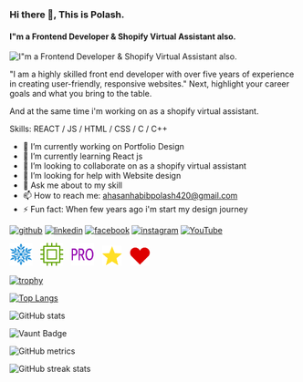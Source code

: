 ### Hi there 👋, This is Polash.
#### I"m a Frontend Developer & Shopify Virtual Assistant also.
![I"m a Frontend Developer & Shopify Virtual Assistant also.](https://www.canva.com/design/DAGMgzMJajU/SvumS7OOkrHmwHzESUAuQg/edit)

"I am a highly skilled front end developer with over five years of experience in creating user-friendly, responsive websites." Next, highlight your career goals and what you bring to the table. 

And at the same time i'm working on as a shopify virtual assistant.

Skills:  REACT / JS / HTML / CSS / C / C++

- 🔭 I’m currently working on Portfolio Design 
- 🌱 I’m currently learning React js 
- 👯 I’m looking to collaborate on as a shopify virtual assistant 
- 🤔 I’m looking for help with Website design 
- 💬 Ask me about to my skill 
- 📫 How to reach me: ahasanhabibpolash420@gmail.com 
- ⚡ Fun fact: When few years ago i'm start my design journey 


[<img src='https://cdn.jsdelivr.net/npm/simple-icons@3.0.1/icons/github.svg' alt='github' height='40'>](https://github.com/https://github.com/ahassh10)  [<img src='https://cdn.jsdelivr.net/npm/simple-icons@3.0.1/icons/linkedin.svg' alt='linkedin' height='40'>](https://www.linkedin.com/in/https://www.linkedin.com/in/ahassh//)  [<img src='https://cdn.jsdelivr.net/npm/simple-icons@3.0.1/icons/facebook.svg' alt='facebook' height='40'>](https://www.facebook.com/https://www.facebook.com/ahassh10)  [<img src='https://cdn.jsdelivr.net/npm/simple-icons@3.0.1/icons/instagram.svg' alt='instagram' height='40'>](https://www.instagram.com/https://www.instagram.com/po_lassh//)  [<img src='https://cdn.jsdelivr.net/npm/simple-icons@3.0.1/icons/youtube.svg' alt='YouTube' height='40'>](https://www.youtube.com/channel/www.youtube.com/@ahassh10)  

<a href='https://archiveprogram.github.com/'><img src='https://raw.githubusercontent.com/acervenky/animated-github-badges/master/assets/acbadge.gif' width='40' height='40'></a> <a href='https://docs.github.com/en/developers'><img src='https://raw.githubusercontent.com/acervenky/animated-github-badges/master/assets/devbadge.gif' width='40' height='40'></a> <a href='https://github.com/pricing'><img src='https://raw.githubusercontent.com/acervenky/animated-github-badges/master/assets/pro.gif' width='40' height='40'></a> <a href='https://stars.github.com/'><img src='https://raw.githubusercontent.com/acervenky/animated-github-badges/master/assets/starbadge.gif' width='35' height='35'></a> <a href='https://docs.github.com/en/github/supporting-the-open-source-community-with-github-sponsors'><img src='https://raw.githubusercontent.com/acervenky/animated-github-badges/master/assets/sponsorbadge.gif' width='35' height='35'></a> 

[![trophy](https://github-profile-trophy.vercel.app/?username=https://github.com/ahassh10)](https://github.com/ryo-ma/github-profile-trophy)

[![Top Langs](https://github-readme-stats.vercel.app/api/top-langs/?username=https://github.com/ahassh10)](https://github.com/anuraghazra/github-readme-stats)

![GitHub stats](https://github-readme-stats.vercel.app/api?username=https://github.com/ahassh10&show_icons=true&count_private=true)  

![Vaunt Badge](https://api.vaunt.dev/v1/github/entities/https://github.com/ahassh10/contributions?format=svg&private=true)  

![GitHub metrics](https://metrics.lecoq.io/https://github.com/ahassh10)  

![GitHub streak stats](https://streak-stats.demolab.com/?user=https://github.com/ahassh10)  


